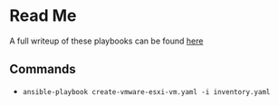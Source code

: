 # Read Me

A full writeup of these playbooks can be found [here](https://www.valewood.org/ansible-create-vmware-esxi-vm/)

## Commands

* `ansible-playbook create-vmware-esxi-vm.yaml -i inventory.yaml`